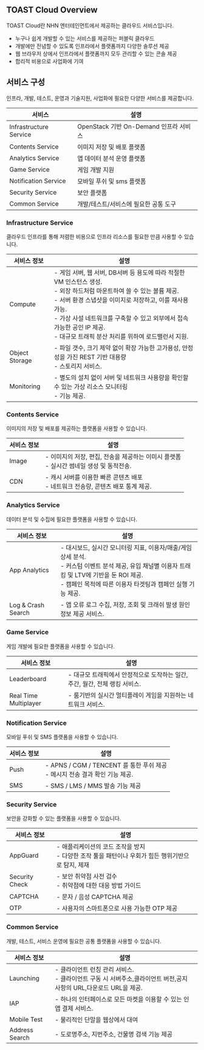 ## TOAST Cloud Overview

TOAST Cloud란 NHN 엔터테인먼트에서 제공하는 클라우드 서비스입니다.

- 누구나 쉽게 개발할 수 있는 서비스를 제공하는 퍼블릭 클라우드
- 개발에만 전념할 수 있도록 인프라에서 플랫폼까지 다양한 솔루션 제공
- 웹 브라우저 상에서 인프라에서 플랫폼까지 모두 관리할 수 있는 콘솔 제공
- 합리적 비용으로 사업화에 기여

## 서비스 구성

인프라, 개발, 테스트, 운영과 기술지원, 사업화에 필요한 다양한 서비스를 제공합니다.

|서비스|설명|
|---|---|
|Infrastructure Service|	OpenStack 기반 On-Demand 인프라 서비스|
|Contents Service|	이미지 저장 및 배포 플랫폼|
|Analytics Service|	앱 데이터 분석 운영 플랫폼|
|Game Service|	게임 개발 지원|
|Notification Service|	모바일 푸쉬 및 sms 플랫폼|
|Security Service| 보안 플랫폼 |
|Common Service| 개발/테스트/서비스에 필요한 공통 도구  |

### Infrastructure Service

클라우드 인프라를 통해 저렴한 비용으로 인프라 리소스를 필요한 만큼 사용할 수 있습니다.

|서비스 정보|설명|
|---|---|
|Compute	| - 게임 서버, 웹 서버, DB서버 등 용도에 따라 적절한 VM 인스턴스 생성.<br/>- 외장 하드처럼 마운트하여 쓸 수 있는 볼륨 제공.<br/> -  서버 환경 스냅샷을 이미지로 저장하고, 이를 재사용 가능.<br/> - 가상 사설 네트워크를 구축할 수 있고 외부에서 접속 가능한 공인 IP 제공.<br/> - 대규모 트래픽 분산 처리를 위하여 로드밸런서 지원.|
|Object Storage	| - 파일 갯수, 크기 제약 없이 확장 가능한 고가용성, 안정성을 가진 REST 기반 대용량 <br/> - 스토리지 서비스.|
|Monitoring	| - 별도의 설치 없이 서버 및 네트워크 사용량을 확인할 수 있는 가상 리소스 모니터링 <br/> - 기능 제공.|

### Contents Service

이미지의 저장 및 배포를 제공하는 플랫폼을 사용할 수 있습니다. 

|서비스 정보|설명|
|---|---|
|Image	| - 이미지의 저장, 편집, 전송을 제공하는 이미시 플랫폼<br/> - 실시간 썸네일 생성 및 동적전송.|
|CDN	| - 캐시 서버를 이용한 빠른 콘텐츠 배포<br/> - 네트워크 전송량, 콘텐츠 배포 통계 제공. |

### Analytics Service

데이터 분석 및 수집에 필요한 플랫폼을 사용할 수 있습니다.

|서비스 정보|설명|
|---|---|
|App Analytics| - 대시보드, 실시간 모니터링 지표, 이용자/매출/게임 상세 분석.<br/> - 커스텀 이벤트 분석 제공, 유입 채널별 이용자 트래킹 및 LTV에 기반을 둔 ROI 제공.<br/> - 캠페인 목적에 따른 이용자 타겟팅과 캠페인 실행 기능 제공.|
|Log & Crash Search| - 앱 오류 로그 수집, 저장, 조회 및 크래쉬 발생 원인 정보 제공 서비스.|

### Game Service

게임 개발에 필요한 플랫폼을 사용할 수 있습니다.

|서비스 정보|설명|
|---|---|
|Leaderboard| - 대규모 트래픽에서 안정적으로 도작하는 일간, 주간, 월간, 전체 랭킹 서비스.|
|Real Time Multiplayer| - 룸기반의 실시간 멀티플레이 게임을 지원하는 네트워크 서비스.|

### Notification Service

모바일 푸쉬 및 SMS 플랫폼을 사용할 수 있습니다. 

|서비스 정보|설명|
|---|---|
|Push	| - APNS / CGM / TENCENT 를 통한 푸쉬 제공<br/> - 메시지 전송 결과 확인 기능 제공.|
|SMS	| - SMS / LMS / MMS 발송 기능 제공 |

### Security Service

보안을 강화할 수 있는 플랫폼을 사용할 수 있습니다.  

|서비스 정보|설명|
|---|---|
|AppGuard	| - 애플리케이션의 코드 조작을 방지<br/> - 다양한 조작 툴을 패턴이나 우회가 힘든 행위기반으로 탐지, 제재 |
|Security Check	| - 보안 취약점 사전 검수<br/> - 취약점에 대한 대응 방법 가이드 |
|CAPTCHA| - 문자 / 음성 CAPTCHA 제공|
|OTP| - 사용자의 스마트폰으로 사용 가능한 OTP 제공|

### Common Service

개발, 테스트, 서비스 운영에 필요한 공통 플랫폼을 사용할 수 있습니다.

|서비스 정보|설명|
|---|---|
|Launching|- 클라이언트 런칭 관리 서비스.<br/> - 클라이언트 구동 시 서버주소,클라이언트 버전,공지 사항의 URL,다운로드 URL을 제공.|
|IAP| - 하나의 인터페이스로 모든 마켓을 이용할 수 있는 인앱 결제 서비스.|
|Mobile Test| - 물리적인 단말을 웹상에서 대여|
|Address Search| - 도로명주소, 지번주소, 건물명 검색 기능 제공|
